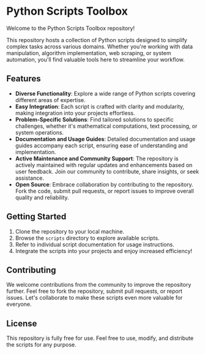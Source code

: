 # Python Scripts Toolbox

Welcome to the Python Scripts Toolbox repository!

This repository hosts a collection of Python scripts designed to simplify complex tasks across various domains. Whether you're working with data manipulation, algorithm implementation, web scraping, or system automation, you'll find valuable tools here to streamline your workflow.

## Features

- **Diverse Functionality**: Explore a wide range of Python scripts covering different areas of expertise.
- **Easy Integration**: Each script is crafted with clarity and modularity, making integration into your projects effortless.
- **Problem-Specific Solutions**: Find tailored solutions to specific challenges, whether it's mathematical computations, text processing, or system operations.
- **Documentation and Usage Guides**: Detailed documentation and usage guides accompany each script, ensuring ease of understanding and implementation.
- **Active Maintenance and Community Support**: The repository is actively maintained with regular updates and enhancements based on user feedback. Join our community to contribute, share insights, or seek assistance.
- **Open Source**: Embrace collaboration by contributing to the repository. Fork the code, submit pull requests, or report issues to improve overall quality and reliability.

## Getting Started

1. Clone the repository to your local machine.
2. Browse the `scripts` directory to explore available scripts.
3. Refer to individual script documentation for usage instructions.
4. Integrate the scripts into your projects and enjoy increased efficiency!

## Contributing

We welcome contributions from the community to improve the repository further. Feel free to fork the repository, submit pull requests, or report issues. Let's collaborate to make these scripts even more valuable for everyone.

## License

This repository is fully free for use. Feel free to use, modify, and distribute the scripts for any purpose.
